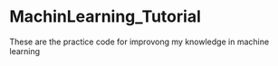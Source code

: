 # MachinLearning_Tutorial
These are the practice code for improvong my knowledge in machine learning
